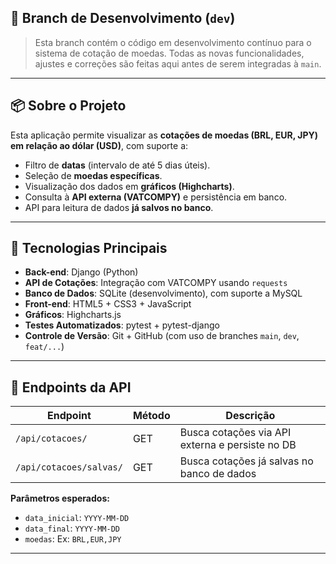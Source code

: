 ## 🚧 Branch de Desenvolvimento (`dev`)

> Esta branch contém o código em desenvolvimento contínuo para o sistema de cotação de moedas. Todas as novas funcionalidades, ajustes e correções são feitas aqui antes de serem integradas à `main`.

---

## 📦 Sobre o Projeto

Esta aplicação permite visualizar as **cotações de moedas (BRL, EUR, JPY) em relação ao dólar (USD)**, com suporte a:

- Filtro de **datas** (intervalo de até 5 dias úteis).
- Seleção de **moedas específicas**.
- Visualização dos dados em **gráficos (Highcharts)**.
- Consulta à **API externa (VATCOMPY)** e persistência em banco.
- API para leitura de dados **já salvos no banco**.

---

## 🚀 Tecnologias Principais

* **Back-end**: Django (Python)
* **API de Cotações**: Integração com VATCOMPY usando `requests`
* **Banco de Dados**: SQLite (desenvolvimento), com suporte a MySQL
* **Front-end**: HTML5 + CSS3 + JavaScript
* **Gráficos**: Highcharts.js
* **Testes Automatizados**: pytest + pytest-django
* **Controle de Versão**: Git + GitHub (com uso de branches `main`, `dev`, `feat/...`)

---

## 📌 Endpoints da API

| Endpoint                      | Método | Descrição                                         |
|------------------------------|--------|---------------------------------------------------|
| `/api/cotacoes/`             | GET    | Busca cotações via API externa e persiste no DB   |
| `/api/cotacoes/salvas/`      | GET    | Busca cotações já salvas no banco de dados        |

**Parâmetros esperados:**

- `data_inicial`: `YYYY-MM-DD`
- `data_final`: `YYYY-MM-DD`
- `moedas`: Ex: `BRL,EUR,JPY`

---


